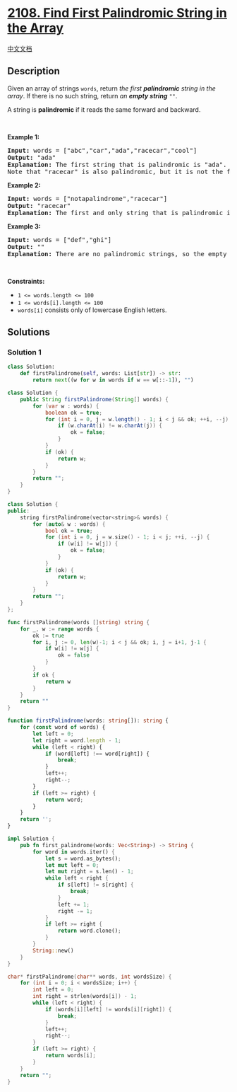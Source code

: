 # [2108. Find First Palindromic String in the Array](https://leetcode.com/problems/find-first-palindromic-string-in-the-array)

[中文文档](/solution/2100-2199/2108.Find%20First%20Palindromic%20String%20in%20the%20Array/README.md)

<!-- tags:Array,Two Pointers,String -->

<!-- difficulty:Easy -->

## Description

<p>Given an array of strings <code>words</code>, return <em>the first <strong>palindromic</strong> string in the array</em>. If there is no such string, return <em>an <strong>empty string</strong> </em><code>&quot;&quot;</code>.</p>

<p>A string is <strong>palindromic</strong> if it reads the same forward and backward.</p>

<p>&nbsp;</p>
<p><strong class="example">Example 1:</strong></p>

<pre>
<strong>Input:</strong> words = [&quot;abc&quot;,&quot;car&quot;,&quot;ada&quot;,&quot;racecar&quot;,&quot;cool&quot;]
<strong>Output:</strong> &quot;ada&quot;
<strong>Explanation:</strong> The first string that is palindromic is &quot;ada&quot;.
Note that &quot;racecar&quot; is also palindromic, but it is not the first.
</pre>

<p><strong class="example">Example 2:</strong></p>

<pre>
<strong>Input:</strong> words = [&quot;notapalindrome&quot;,&quot;racecar&quot;]
<strong>Output:</strong> &quot;racecar&quot;
<strong>Explanation:</strong> The first and only string that is palindromic is &quot;racecar&quot;.
</pre>

<p><strong class="example">Example 3:</strong></p>

<pre>
<strong>Input:</strong> words = [&quot;def&quot;,&quot;ghi&quot;]
<strong>Output:</strong> &quot;&quot;
<strong>Explanation:</strong> There are no palindromic strings, so the empty string is returned.
</pre>

<p>&nbsp;</p>
<p><strong>Constraints:</strong></p>

<ul>
	<li><code>1 &lt;= words.length &lt;= 100</code></li>
	<li><code>1 &lt;= words[i].length &lt;= 100</code></li>
	<li><code>words[i]</code> consists only of lowercase English letters.</li>
</ul>

## Solutions

### Solution 1

<!-- tabs:start -->

```python
class Solution:
    def firstPalindrome(self, words: List[str]) -> str:
        return next((w for w in words if w == w[::-1]), "")
```

```java
class Solution {
    public String firstPalindrome(String[] words) {
        for (var w : words) {
            boolean ok = true;
            for (int i = 0, j = w.length() - 1; i < j && ok; ++i, --j) {
                if (w.charAt(i) != w.charAt(j)) {
                    ok = false;
                }
            }
            if (ok) {
                return w;
            }
        }
        return "";
    }
}
```

```cpp
class Solution {
public:
    string firstPalindrome(vector<string>& words) {
        for (auto& w : words) {
            bool ok = true;
            for (int i = 0, j = w.size() - 1; i < j; ++i, --j) {
                if (w[i] != w[j]) {
                    ok = false;
                }
            }
            if (ok) {
                return w;
            }
        }
        return "";
    }
};
```

```go
func firstPalindrome(words []string) string {
	for _, w := range words {
		ok := true
		for i, j := 0, len(w)-1; i < j && ok; i, j = i+1, j-1 {
			if w[i] != w[j] {
				ok = false
			}
		}
		if ok {
			return w
		}
	}
	return ""
}
```

```ts
function firstPalindrome(words: string[]): string {
    for (const word of words) {
        let left = 0;
        let right = word.length - 1;
        while (left < right) {
            if (word[left] !== word[right]) {
                break;
            }
            left++;
            right--;
        }
        if (left >= right) {
            return word;
        }
    }
    return '';
}
```

```rust
impl Solution {
    pub fn first_palindrome(words: Vec<String>) -> String {
        for word in words.iter() {
            let s = word.as_bytes();
            let mut left = 0;
            let mut right = s.len() - 1;
            while left < right {
                if s[left] != s[right] {
                    break;
                }
                left += 1;
                right -= 1;
            }
            if left >= right {
                return word.clone();
            }
        }
        String::new()
    }
}
```

```c
char* firstPalindrome(char** words, int wordsSize) {
    for (int i = 0; i < wordsSize; i++) {
        int left = 0;
        int right = strlen(words[i]) - 1;
        while (left < right) {
            if (words[i][left] != words[i][right]) {
                break;
            }
            left++;
            right--;
        }
        if (left >= right) {
            return words[i];
        }
    }
    return "";
}
```

<!-- tabs:end -->

<!-- end -->

